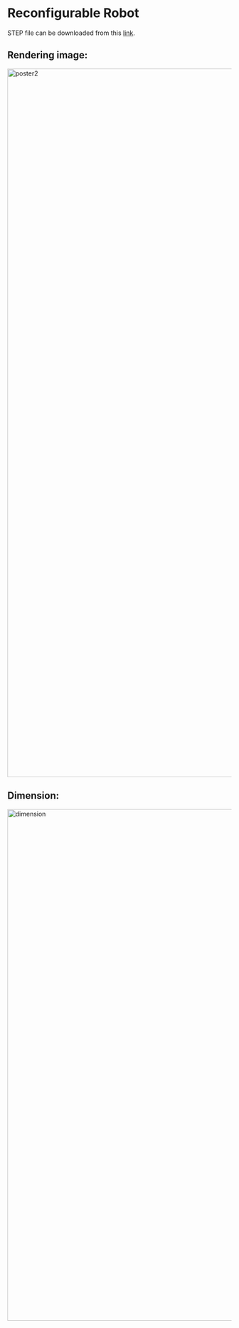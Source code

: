 # Reconfigurable Robot

STEP file can be downloaded from this [link](https://drive.google.com/file/d/1HGhku3wozDInIR9ZjAX_XncB1_wK0S8w/view?usp=sharing).

## Rendering image:
<img width="1591" alt="poster2" src="https://user-images.githubusercontent.com/48082207/162516010-191c339a-213f-4905-a49e-c2ff639dcf5a.png">


## Dimension: 

<img width="1149" alt="dimension" src="https://user-images.githubusercontent.com/48082207/165997524-b9fdbf18-f3a4-43d7-a45f-b61215b81d11.png">


